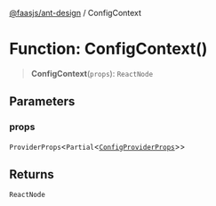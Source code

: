 [@faasjs/ant-design](../README.md) / ConfigContext

# Function: ConfigContext()

> **ConfigContext**(`props`): `ReactNode`

## Parameters

### props

`ProviderProps`\<`Partial`\<[`ConfigProviderProps`](../interfaces/ConfigProviderProps.md)\>\>

## Returns

`ReactNode`
